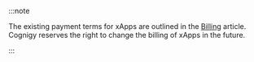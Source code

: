 

:::note

  The existing payment terms for xApps are outlined in the [Billing](https://docs.cognigy.com/ai/administer/billing/) article. Cognigy reserves the right to change the billing of xApps in the future.

:::

